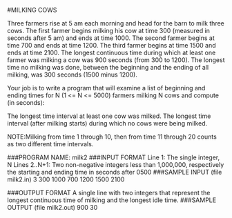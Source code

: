 #MILKING COWS

Three farmers rise at 5 am each morning and head for the barn to milk three cows. The first farmer begins milking his cow at time 300 (measured in seconds after 5 am) and ends at time 1000. The second farmer begins at time 700 and ends at time 1200. The third farmer begins at time 1500 and ends at time 2100. The longest continuous time during which at least one farmer was milking a cow was 900 seconds (from 300 to 1200). The longest time no milking was done, between the beginning and the ending of all milking, was 300 seconds (1500 minus 1200).

Your job is to write a program that will examine a list of beginning and ending times for N (1 <= N <= 5000) farmers milking N cows and compute (in seconds):

The longest time interval at least one cow was milked.
The longest time interval (after milking starts) during which no cows were being milked.

NOTE:Milking from time 1 through 10, then from time 11 through 20 counts as two different time intervals.

###PROGRAM NAME: milk2
###INPUT FORMAT
Line 1:	The single integer, N
Lines 2..N+1:	Two non-negative integers less than 1,000,000, respectively the starting and ending time in seconds after 0500
###SAMPLE INPUT (file milk2.in)
3
300 1000
700 1200
1500 2100

###OUTPUT FORMAT
A single line with two integers that represent the longest continuous time of milking and the longest idle time.
###SAMPLE OUTPUT (file milk2.out)
900 30
